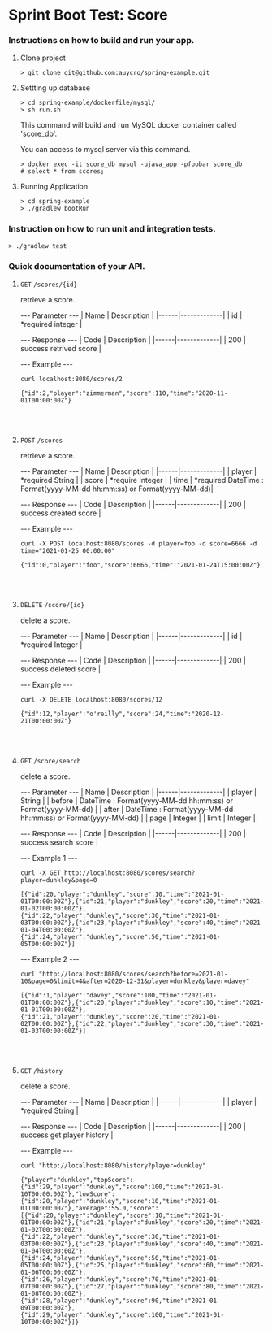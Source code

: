 # Sprint Boot Test: Score

### Instructions on how to build and run your app.

1. Clone project

    ```
    > git clone git@github.com:auycro/spring-example.git
    ```

2. Settting up database

    ```
    > cd spring-example/dockerfile/mysql/
    > sh run.sh
    ```

    This command will build and run MySQL docker container called 'score_db'.

    You can access to mysql server via this command.

    ```
    > docker exec -it score_db mysql -ujava_app -pfoobar score_db
    # select * from scores;
    ```

3. Running Application

    ```
    > cd spring-example
    > ./gradlew bootRun
    ```

### Instruction on how to run unit and integration tests.

```
> ./gradlew test
```

### Quick documentation of your API.

1. `GET`  `/scores/{id}`

    retrieve a score.

    --- Parameter ---
    | Name | Description |
    |------|-------------|
    |  id  | *required integer   |

    --- Response ---
    | Code | Description |
    |------|-------------|
    | 200  | success retrived score   |

    --- Example ---
    ```
    curl localhost:8080/scores/2
    ```

    ```
    {"id":2,"player":"zimmerman","score":110,"time":"2020-11-01T00:00:00Z"}
    ```
<br/>
<br/>

2. `POST`  `/scores`

    retrieve a score.

    --- Parameter ---
    | Name | Description |
    |------|-------------|
    |  player  | *required String  |
    |  score  |  *require Integer  |
    |  time  | *required DateTime : Format(yyyy-MM-dd hh:mm:ss) or Format(yyyy-MM-dd)|
    
    --- Response ---
    | Code | Description |
    |------|-------------|
    | 200  | success created score  |
    
    --- Example ---
    ```
    curl -X POST localhost:8080/scores -d player=foo -d score=6666 -d time="2021-01-25 00:00:00"
    ```

    ```
    {"id":0,"player":"foo","score":6666,"time":"2021-01-24T15:00:00Z"}
    ```

<br/>
<br/>

3. `DELETE` `/score/{id}`

    delete a score.

    --- Parameter ---
    | Name | Description |
    |------|-------------|
    |  id  | *required Integer  |
    
    --- Response ---
    | Code | Description |
    |------|-------------|
    | 200  | success deleted score  |
    
    --- Example ---
    ```
    curl -X DELETE localhost:8080/scores/12
    ```

    ```
    {"id":12,"player":"o'reilly","score":24,"time":"2020-12-21T00:00:00Z"}
    ```

<br/>
<br/>

4. `GET` `/score/search`

    delete a score.

    --- Parameter ---
    | Name | Description |
    |------|-------------|
    |  player  | String |
    |  before  | DateTime : Format(yyyy-MM-dd hh:mm:ss) or Format(yyyy-MM-dd) |
    |  after  | DateTime : Format(yyyy-MM-dd hh:mm:ss) or Format(yyyy-MM-dd) |
    |  page  | Integer  |
    |  limit  | Integer  |
    
    --- Response ---
    | Code | Description |
    |------|-------------|
    | 200  | success search score  |
    
    --- Example 1 ---
    ```
    curl -X GET http://localhost:8080/scores/search?player=dunkley&page=0
    ```

    ```
    [{"id":20,"player":"dunkley","score":10,"time":"2021-01-01T00:00:00Z"},{"id":21,"player":"dunkley","score":20,"time":"2021-01-02T00:00:00Z"},{"id":22,"player":"dunkley","score":30,"time":"2021-01-03T00:00:00Z"},{"id":23,"player":"dunkley","score":40,"time":"2021-01-04T00:00:00Z"},{"id":24,"player":"dunkley","score":50,"time":"2021-01-05T00:00:00Z"}]
    ```
    
    --- Example 2 ---
    ```
    curl "http://localhost:8080/scores/search?before=2021-01-10&page=0&limit=4&after=2020-12-31&player=dunkley&player=davey"
    ```

    ```
    [{"id":1,"player":"davey","score":100,"time":"2021-01-01T00:00:00Z"},{"id":20,"player":"dunkley","score":10,"time":"2021-01-01T00:00:00Z"},{"id":21,"player":"dunkley","score":20,"time":"2021-01-02T00:00:00Z"},{"id":22,"player":"dunkley","score":30,"time":"2021-01-03T00:00:00Z"}]
    ```

<br/>
<br/>

5. `GET` `/history`

    delete a score.

    --- Parameter ---
    | Name | Description |
    |------|-------------|
    |  player  | *required String |
    
    --- Response ---
    | Code | Description |
    |------|-------------|
    | 200  | success get player history  |
    
    --- Example ---
    ```
    curl "http://localhost:8080/history?player=dunkley"
    ```

    ```
    {"player":"dunkley","topScore":{"id":29,"player":"dunkley","score":100,"time":"2021-01-10T00:00:00Z"},"lowScore":{"id":20,"player":"dunkley","score":10,"time":"2021-01-01T00:00:00Z"},"average":55.0,"score":[{"id":20,"player":"dunkley","score":10,"time":"2021-01-01T00:00:00Z"},{"id":21,"player":"dunkley","score":20,"time":"2021-01-02T00:00:00Z"},{"id":22,"player":"dunkley","score":30,"time":"2021-01-03T00:00:00Z"},{"id":23,"player":"dunkley","score":40,"time":"2021-01-04T00:00:00Z"},{"id":24,"player":"dunkley","score":50,"time":"2021-01-05T00:00:00Z"},{"id":25,"player":"dunkley","score":60,"time":"2021-01-06T00:00:00Z"},{"id":26,"player":"dunkley","score":70,"time":"2021-01-07T00:00:00Z"},{"id":27,"player":"dunkley","score":80,"time":"2021-01-08T00:00:00Z"},{"id":28,"player":"dunkley","score":90,"time":"2021-01-09T00:00:00Z"},{"id":29,"player":"dunkley","score":100,"time":"2021-01-10T00:00:00Z"}]}
    ```
